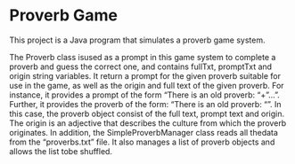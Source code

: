 # Proverb Game
This project is a Java program that simulates a proverb game system. 

The Proverb class isused as a prompt in this game system to complete a proverb and guess the correct one, and contains fullTxt, promptTxt and origin string variables. It return a prompt for the given proverb suitable for use in the game, as well as the origin and full text of the given proverb. For instance, it provides a prompt of the form “There is an old <origin> proverb: “<start ofproverb>+”...”.   Further,   it   provides   the   proverb   of   the   form:   “There   is   an   old   <origin>proverb: “<start of proverb><end of proverb>”. In this case, the proverb object consist of the full text, prompt text and origin. The origin is an adjective that describes the culture from which the proverb originates. In addition, the SimpleProverbManager class reads all thedata from the “proverbs.txt” file. It also manages a list of proverb objects and allows the list tobe shuffled. 
